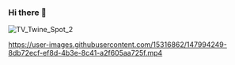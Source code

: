 ### Hi there 👋
![TV_Twine_Spot_2](https://user-images.githubusercontent.com/15316862/147994575-a8330b1e-c7b1-4332-9ba2-935051e0de17.gif)



https://user-images.githubusercontent.com/15316862/147994249-8db72ecf-ef8d-4b3e-8c41-a2f605aa725f.mp4


<!--
**MOJOJOJ0/MOJOJOJ0** is a ✨ _special_ ✨ repository because its `README.md` (this file) appears on your GitHub profile.

Here are some ideas to get you started:

- 🔭 I’m currently working on ...
- 🌱 I’m currently learning ...
- 👯 I’m looking to collaborate on ...
- 🤔 I’m looking for help with ...
- 💬 Ask me about ...
- 📫 How to reach me: ...
- 😄 Pronouns: ...
- ⚡ Fun fact: ...
-->
